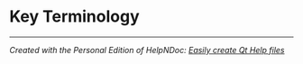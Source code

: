 # Key Terminology


***
_Created with the Personal Edition of HelpNDoc: [Easily create Qt Help files](<https://www.helpndoc.com/feature-tour>)_
